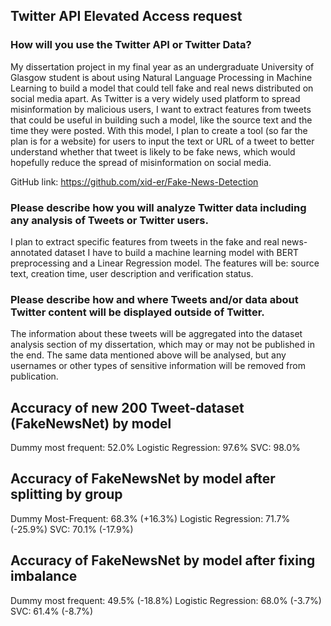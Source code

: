 ## Twitter API Elevated Access request

### How will you use the Twitter API or Twitter Data?

My dissertation project in my final year as an undergraduate University of Glasgow student is about using Natural Language Processing in Machine Learning to build a model that could tell fake and real news distributed on social media apart. As Twitter is a very widely used platform to spread misinformation by malicious users, I want to extract features from tweets that could be useful in building such a model, like the source text and the time they were posted. With this model, I plan to create a tool (so far the plan is for a website) for users to input the text or URL of a tweet to better understand whether that tweet is likely to be fake news, which would hopefully reduce the spread of misinformation on social media.

GitHub link: https://github.com/xid-er/Fake-News-Detection

### Please describe how you will analyze Twitter data including any analysis of Tweets or Twitter users.

I plan to extract specific features from tweets in the fake and real news-annotated dataset I have to build a machine learning model with BERT preprocessing and a Linear Regression model. The features will be: source text, creation time, user description and verification status.

### Please describe how and where Tweets and/or data about Twitter content will be displayed outside of Twitter.

The information about these tweets will be aggregated into the dataset analysis section of my dissertation, which may or may not be published in the end. The same data mentioned above will be analysed, but any usernames or other types of sensitive information will be removed from publication.


## Accuracy of new 200 Tweet-dataset (FakeNewsNet) by model

Dummy most frequent: 52.0%
Logistic Regression: 97.6%
SVC: 98.0%

## Accuracy of FakeNewsNet by model after splitting by group

Dummy Most-Frequent: 68.3% (+16.3%)
Logistic Regression: 71.7% (-25.9%)
SVC: 70.1% (-17.9%)

## Accuracy of FakeNewsNet by model after fixing imbalance

Dummy most frequent: 49.5% (-18.8%)
Logistic Regression: 68.0% (-3.7%)
SVC: 61.4% (-8.7%)